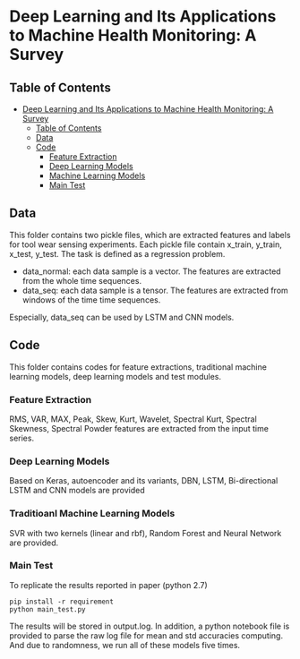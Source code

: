 # Deep Learning and Its Applications to Machine Health Monitoring: A Survey

## Table of Contents

<!-- TOC START min:1 max:3 link:true update:true -->
- [Deep Learning and Its Applications to Machine Health Monitoring: A Survey](#DL-MHMS)
  - [Table of Contents](#table-of-contents)
  - [Data](#data)
  - [Code](#recently-view)
    - [Feature Extraction](#feature-extraction)
    - [Deep Learning Models](#DL-models)
    - [Machine Learning Models](#ml-models)
    - [Main Test](#maintest)
<!-- TOC END -->



## Data
This folder contains two pickle files, which are extracted features and labels for tool wear sensing experiments. Each pickle file contain x_train, y_train, x_test, y_test. The task is defined as a regression problem.

- data_normal: each data sample is a vector. The features are extracted from the whole time sequences. 
- data_seq: each data sample is a tensor. The features are extracted from windows of the time time sequences. 

Especially, data_seq can be used by LSTM and CNN models. 

## Code
This folder contains codes for feature extractions, traditional machine learning models, deep learning models and test modules. 

### Feature Extraction
RMS, VAR, MAX, Peak, Skew, Kurt, Wavelet, Spectral Kurt, Spectral Skewness, Spectral Powder features are extracted from the input time series. 

### Deep Learning Models
Based on Keras, autoencoder and its variants, DBN, LSTM, Bi-directional LSTM and CNN models are provided

### Traditioanl Machine Learning Models
SVR with two kernels (linear and rbf), Random Forest and Neural Network are provided.

### Main Test

To replicate the results reported in paper (python 2.7)
```
pip install -r requirement 
python main_test.py
```
The results will be stored in output.log. In addition, a python notebook file is provided to parse the raw log file for mean and std accuracies computing. And due to randomness, we run all of these models five times. 

